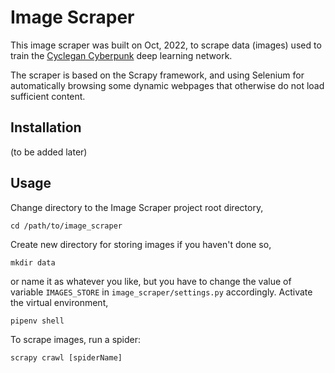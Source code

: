 # Image Scraper

This image scraper was built on Oct, 2022, to scrape data (images) used to train the [Cyclegan Cyberpunk](https://github.com/pleix64/cyclegan-cyberpunk) deep learning network. 

The scraper is based on the Scrapy framework, and using Selenium for automatically browsing some dynamic webpages that otherwise do not load sufficient content. 
## Installation
(to be added later)
## Usage
Change directory to the Image Scraper project root directory, 
```
cd /path/to/image_scraper
```
Create new directory for storing images if you haven't done so, 
```
mkdir data
```
or name it as whatever you like, but you have to change the value of variable `IMAGES_STORE` in `image_scraper/settings.py` accordingly. 
Activate the virtual environment, 
```
pipenv shell
```
To scrape images, run a spider:
```
scrapy crawl [spiderName]
```
